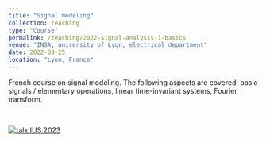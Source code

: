 ```yaml
---
title: "Signal modeling"
collection: teaching
type: "Course"
permalink: /teaching/2022-signal-analysis-1-basics
venue: "INSA, university of Lyon, electrical department"
date: 2022-09-25
location: "Lyon, France"
---
```


French course on signal modeling. The following aspects are covered: basic signals / elementary operations, linear time-invariant systems, Fourier transform.

<br>

[![talk IUS 2023](https://olivier-bernard-creatis.github.io//images//teaching_signal_modeling_2023.png)](https://olivier-bernard-creatis.github.io//files//teaching_signal_modeling_2023.pdf)




